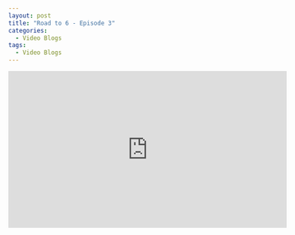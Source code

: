 ```yaml
---
layout: post
title: "Road to 6 - Episode 3"
categories:
  - Video Blogs
tags:
  - Video Blogs
---
```


<iframe width="560" height="315" src="https://www.youtube.com/embed/oUhp51Qd064?controls=0" frameborder="0" allow="accelerometer; autoplay; encrypted-media; gyroscope; picture-in-picture" allowfullscreen></iframe>
